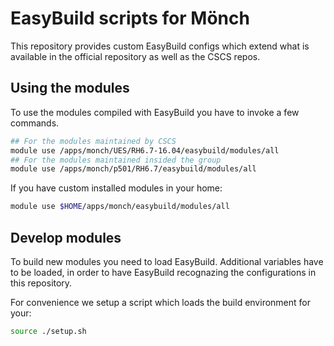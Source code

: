 # EasyBuild scripts for Mönch

This repository provides custom EasyBuild configs which extend what is available in the official repository as well as the CSCS repos.

## Using the modules

To use the modules compiled with EasyBuild you have to invoke a few commands.

```bash
## For the modules maintained by CSCS
module use /apps/monch/UES/RH6.7-16.04/easybuild/modules/all
## For the modules maintained insided the group
module use /apps/monch/p501/RH6.7/easybuild/modules/all
```

If you have custom installed modules in your home:
```bash
module use $HOME/apps/monch/easybuild/modules/all
```

## Develop modules

To build new modules you need to load EasyBuild. Additional variables have to be loaded, in order to have EasyBuild recognazing the configurations in this repository.

For convenience we setup a script which loads the build environment for your:

```bash
source ./setup.sh
```
